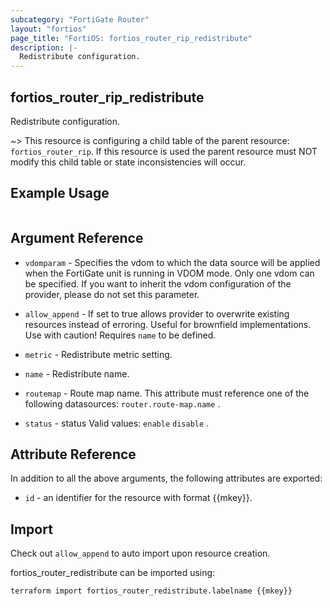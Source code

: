 ```yaml
---
subcategory: "FortiGate Router"
layout: "fortios"
page_title: "FortiOS: fortios_router_rip_redistribute"
description: |-
  Redistribute configuration.
---
```


## fortios_router_rip_redistribute
Redistribute configuration.

~> This resource is configuring a child table of the parent resource: `fortios_router_rip`. If this resource is used the parent resource must NOT modify this child table or state inconsistencies will occur.


## Example Usage

```hcl

```

## Argument Reference
* `vdomparam` - Specifies the vdom to which the data source will be applied when the FortiGate unit is running in VDOM mode. Only one vdom can be specified. If you want to inherit the vdom configuration of the provider, please do not set this parameter.
* `allow_append` - If set to true allows provider to overwrite existing resources instead of erroring. Useful for brownfield implementations. Use with caution! Requires `name` to be defined.

* `metric` - Redistribute metric setting.
* `name` - Redistribute name.
* `routemap` - Route map name. This attribute must reference one of the following datasources: `router.route-map.name` .
* `status` - status Valid values: `enable` `disable` .

## Attribute Reference

In addition to all the above arguments, the following attributes are exported:
* `id` - an identifier for the resource with format {{mkey}}.

## Import

Check out `allow_append` to auto import upon resource creation.

fortios_router_redistribute can be imported using:
```sh
terraform import fortios_router_redistribute.labelname {{mkey}}
```

